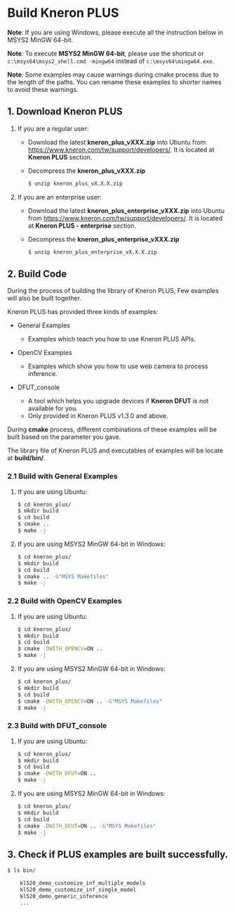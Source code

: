 # Build Kneron PLUS

**Note**: If you are using Windows, please execute all the instruction below in MSYS2 MinGW 64-bit.

**Note**: To execute **MSYS2 MinGW 64-bit**, please use the shortcut or `c:\msys64\msys2_shell.cmd -mingw64` instead of `c:\msys64\mingw64.exe`.

**Note**: Some examples may cause warnings during cmake process due to the length of the paths. You can rename these examples to shorter names to avoid these warnings.

## 1. Download Kneron PLUS

1. If you are a regular user:

    - Download the latest **kneron_plus_vXXX.zip** into Ubuntu from <https://www.kneron.com/tw/support/developers/>. It is located at **Kneron PLUS** section.

    - Decompress the **kneron_plus_vXXX.zip**

        ```bash
        $ unzip kneron_plus_vX.X.X.zip
        ```

2. If you are an enterprise user:

    - Download the latest **kneron_plus_enterprise_vXXX.zip** into Ubuntu from <https://www.kneron.com/tw/support/developers/>. It is located at **Kneron PLUS - enterprise** section.

    - Decompress the **kneron_plus_enterprise_vXXX.zip**

        ```bash
        $ unzip kneron_plus_enterprise_vX.X.X.zip
        ```

## 2. Build Code

During the process of building the library of Kneron PLUS, Few examples will also be built together.

Kneron PLUS has provided three kinds of examples:

- General Examples
    - Examples which teach you how to use Kneron PLUS APIs.

- OpenCV Examples
    - Examples which show you how to use web camera to process inference.

- DFUT_console
    - A tool which helps you upgrade devices if **Kneron DFUT** is not available for you.
    - Only provided in Kneron PLUS v1.3.0 and above.

During **cmake** process, different combinations of these examples will be built based on the parameter you gave.

The library file of Kneron PLUS and executables of examples will be locate at **build/bin/**.

### 2.1 Build with General Examples

1. If you are using Ubuntu:

    ```bash
    $ cd kneron_plus/
    $ mkdir build
    $ cd build
    $ cmake ..
    $ make -j
    ```

2. If you are using MSYS2 MinGW 64-bit in Windows:

    ```bash
    $ cd kneron_plus/
    $ mkdir build
    $ cd build
    $ cmake .. -G"MSYS Makefiles"
    $ make -j
    ```

### 2.2 Build with OpenCV Examples

1. If you are using Ubuntu:

    ```bash
    $ cd kneron_plus/
    $ mkdir build
    $ cd build
    $ cmake -DWITH_OPENCV=ON ..
    $ make -j
    ```

2. If you are using MSYS2 MinGW 64-bit in Windows:

    ```bash
    $ cd kneron_plus/
    $ mkdir build
    $ cd build
    $ cmake -DWITH_OPENCV=ON .. -G"MSYS Makefiles"
    $ make -j
    ```

### 2.3 Build with DFUT_console

1. If you are using Ubuntu:

    ```bash
    $ cd kneron_plus/
    $ mkdir build
    $ cd build
    $ cmake -DWITH_DFUT=ON ..
    $ make -j
    ```

2. If you are using MSYS2 MinGW 64-bit in Windows:

    ```bash
    $ cd kneron_plus/
    $ mkdir build
    $ cd build
    $ cmake -DWITH_DFUT=ON .. -G"MSYS Makefiles"
    $ make -j
    ```

## 3. Check if PLUS examples are built successfully.

```bash
$ ls bin/

    kl520_demo_customize_inf_multiple_models
    kl520_demo_customize_inf_single_model
    kl520_demo_generic_inference
    ...
```